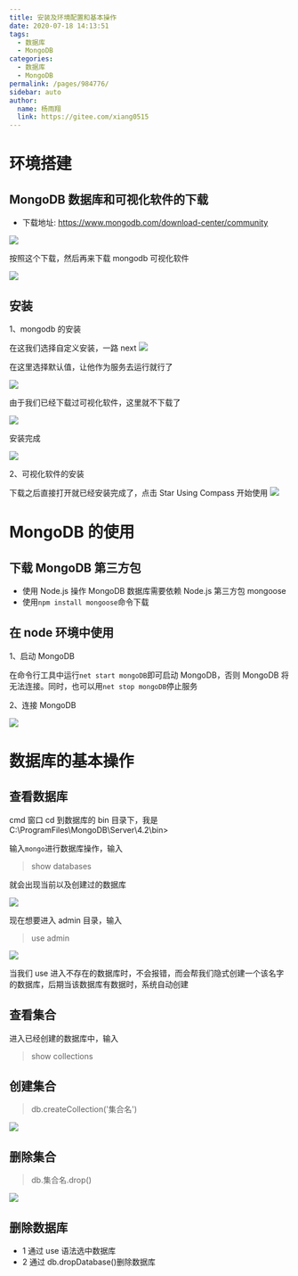 ```yaml
---
title: 安装及环境配置和基本操作
date: 2020-07-18 14:13:51
tags:
  - 数据库
  - MongoDB
categories:
  - 数据库
  - MongoDB
permalink: /pages/984776/
sidebar: auto
author:
  name: 杨雨翔
  link: https://gitee.com/xiang0515
---
```


# 环境搭建

## MongoDB 数据库和可视化软件的下载

- 下载地址: https://www.mongodb.com/download-center/community

![](https://yangblogimg.oss-cn-hangzhou.aliyuncs.com/blogImg/mongodb官网.png)

按照这个下载，然后再来下载 mongodb 可视化软件

![](https://yangblogimg.oss-cn-hangzhou.aliyuncs.com/blogImg/mongodb可视化软件.png)

## 安装

1、mongodb 的安装

在这我们选择自定义安装，一路 next
![](https://yangblogimg.oss-cn-hangzhou.aliyuncs.com/blogImg/momgodb安装.png)

在这里选择默认值，让他作为服务去运行就行了

![](https://yangblogimg.oss-cn-hangzhou.aliyuncs.com/blogImg/mongodb安装2.png)

由于我们已经下载过可视化软件，这里就不下载了

![](https://yangblogimg.oss-cn-hangzhou.aliyuncs.com/blogImg/mongodb安装3.png)

安装完成

![](https://yangblogimg.oss-cn-hangzhou.aliyuncs.com/blogImg/安装完成.png)

2、可视化软件的安装

下载之后直接打开就已经安装完成了，点击 Star Using Compass 开始使用
![](https://yangblogimg.oss-cn-hangzhou.aliyuncs.com/blogImg/可视化安装.png)

# MongoDB 的使用

## 下载 MongoDB 第三方包

- 使用 Node.js 操作 MongoDB 数据库需要依赖 Node.js 第三方包 mongoose
- 使用`npm install mongoose`命令下载

## 在 node 环境中使用

1、启动 MongoDB

在命令行工具中运行`net start mongoDB`即可启动 MongoDB，否则 MongoDB 将无法连接。同时，也可以用`net stop mongoDB`停止服务

2、连接 MongoDB

![](https://yangblogimg.oss-cn-hangzhou.aliyuncs.com/blogImg/连接MongoDB.png)

# 数据库的基本操作

## 查看数据库

cmd 窗口 cd 到数据库的 bin 目录下，我是 C:\ProgramFiles\MongoDB\Server\4.2\bin>

输入`mongo`进行数据库操作，输入

> show databases

就会出现当前以及创建过的数据库

![](https://yangblogimg.oss-cn-hangzhou.aliyuncs.com/blogImg/showdatabases.png)

现在想要进入 admin 目录，输入

> use admin

![](https://yangblogimg.oss-cn-hangzhou.aliyuncs.com/blogImg/进入admin.png)

当我们 use 进入不存在的数据库时，不会报错，而会帮我们隐式创建一个该名字的数据库，后期当该数据库有数据时，系统自动创建

## 查看集合

进入已经创建的数据库中，输入

> show collections

## 创建集合

> db.createCollection('集合名')

![](<https://yangblogimg.oss-cn-hangzhou.aliyuncs.com/blogImg/创建集合(2).png>)

## 删除集合

> db.集合名.drop()

![](https://yangblogimg.oss-cn-hangzhou.aliyuncs.com/blogImg/删除集合.png)

## 删除数据库

- 1 通过 use 语法选中数据库
- 2 通过 db.dropDatabase()删除数据库
